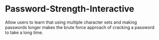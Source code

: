 # Password-Strength-Interactive
Allow users to learn that using multiple character sets and making passwords longer makes the brute force approach of cracking a password to take a long time.
